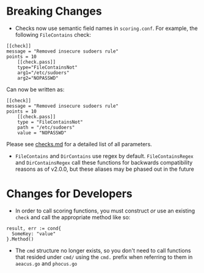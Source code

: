 # Breaking Changes

- Checks now use semantic field names in `scoring.conf`. For example, the following `FileContains` check:

```
[[check]]
message = "Removed insecure sudoers rule"
points = 10
	[[check.pass]]
	type="FileContainsNot"
	arg1="/etc/sudoers"
	arg2="NOPASSWD"
```

Can now be written as:

```
[[check]]
message = "Removed insecure sudoers rule"
points = 10
	[[check.pass]]
	type = "FileContainsNot"
	path = "/etc/sudoers"
	value = "NOPASSWD"
```

Please see [checks.md](./checks.md) for a detailed list of all parameters.

- `FileContains` and `DirContains` use regex by default. `FileContainsRegex` and `DirContainsRegex` call these functions for backwards compatibility reasons as of v2.0.0, but these aliases may be phased out in the future

# Changes for Developers

- In order to call scoring functions, you must construct _or_ use an existing `check` and call the appropriate method like so:

```
result, err := cond{
  SomeKey: "value"
}.Method()
```

- The `cmd` structure no longer exists, so you don't need to call functions that resided under `cmd/` using the `cmd.` prefix when referring to them in `aeacus.go` and `phocus.go`
